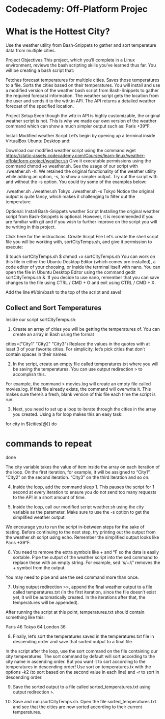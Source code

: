 # Codecademy: Off-Platform Projec
# What is the Hottest City?

Use the weather utility from Bash-Snippets to gather and sort temperature data from multiple cities.

Project Objectives
This project, which you’ll complete in a Linux environment, reviews the bash scripting skills you’ve learned thus far. You will be creating a bash script that:

Fetches forecast temperatures for multiple cities.
Saves those temperatures to a file.
Sorts the cities based on their temperatures.
You will install and use a modified version of the weather bash script from Bash-Snippets to gather the required forecast information. The weather script gets the location from the user and sends it to the wttr.in API. The API returns a detailed weather forecast of the specified location.

Project Setup
Even though the wttr.in API is highly customizable, the original weather script is not. This is why we made our own version of the weather command which can show a much simpler output such as: Paris +39°F.

Install Modified weather Script
Let’s begin by opening up a terminal inside VirtualBox Ubuntu Desktop and:

Download our modified weather script using the command
wget https://static-assets.codecademy.com/Courses/learn-linux/weather-offplatform-project/weather.sh
Give it executable permissions using the command
chmod +x weather.sh.
See the usage of our script with ./weather.sh -h.
We retained the original functionality of the weather utility while adding an option, -s, to show a simpler output. Try out the script with and without the -s option. You could try some of the examples below:

./weather.sh
./weather.sh Tokyo
./weather.sh -s Tokyo
Notice the original output is quite fancy, which makes it challenging to filter out the temperature.

Optional: Install Bash-Snippets weather Script
Installing the original weather script from Bash-Snippets is optional. However, it is recommended if you are familiar with git and if you wish to further improve on the script you will be writing in this project.

Click here for the instructions.
Create Script File
Let’s create the shell script file you will be working with, sortCityTemps.sh, and give it permission to execute:

$ touch sortCityTemps.sh
$ chmod +x sortCityTemps.sh
You can work on this file in either the Ubuntu Desktop Editor (which comes pre-installed), a code editor of your choosing, or inside the terminal itself with nano. You can open the file in Ubuntu Desktop Editor using the command gedit sortCityTemps.sh &. If you decide to use nano, remember that you can save changes to the file using CTRL / CMD + O and exit using CTRL / CMD + X.

Add the line #!/bin/bash to the top of the script and save!

## Collect and Sort Temperatures
Inside our script sortCityTemps.sh:

1. Create an array of cities you will be getting the temperatures of. You can create an array in Bash using the format

cities=("City1" "City2" "City3")
Replace the values in the quotes with at least 3 of your favorite cities. For simplicity, let’s pick cities that don’t contain spaces in their names.

2. In the script, create an empty file called temperatures.txt where you will be saving the temperatures. You can use output redirection > to accomplish this.

For example, the command > movies.log will create an empty file called movies.log. If this file already exists, the command will overwrite it. This makes sure there’s a fresh, blank version of this file each time the script is run.

3. Next, you need to set up a loop to iterate through the cities in the array you created. Using a for loop makes this an easy task:

for city in ${cities[@]}
do
# commands to repeat
done

The city variable takes the value of item inside the array on each iteration of the loop. On the first iteration, for example, it will be assigned to “City1”. “City2” on the second iteration. “City3” on the third iteration and so on.

4. Inside the loop, add the command sleep 1. This pauses the script for 1 second at every iteration to ensure you do not send too many requests to the API in a short amount of time.

5. Inside the loop, call our modified script weather.sh using the city variable as the parameter. Make sure to use the -s option to get the simplified weather output.

We encourage you to run the script in-between steps for the sake of testing. Before continuing to the next step, try printing out the output from the weather.sh script using echo. Remember the simplified output looks like Paris +39°F.

6. You need to remove the extra symbols like + and °F so the data is easily sortable. Pipe the output of the weather script into the sed command to replace these with an empty string. For example, sed 's/+//' removes the + symbol from the output.

You may need to pipe and use the sed command more than once.

7. Using output redirection >>, append the final weather output to a file called temperatures.txt (in the first iteration, since the file doesn’t exist yet, it will be automatically created. In the iterations after that, the temperatures will be appended).

After running the script at this point, temperatures.txt should contain something like this:

Paris 46
Tokyo 64
London 36

8. Finally, let’s sort the temperatures saved in the temperatures.txt file in descending order and save that sorted output to a final file.

In the script after the loop, use the sort command on the file containing our city temperatures. The sort command by default will sort according to the city name in ascending order. But you want it to sort according to the temperatures in descending order! Use sort on temperatures.tx with the options -k2 (to sort based on the second value in each line) and -r to sort in descending order.

9. Save the sorted output to a file called sorted_temperatures.txt using output redirection >.

10. Save and run./sortCityTemps.sh. Open the file sorted_temperatures.txt and see that the cities are now sorted according to their current temperatures.